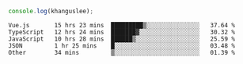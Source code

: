 ```js
console.log(khanguslee);
```

<!--START_SECTION:waka-->
```text
Vue.js       15 hrs 23 mins  █████████▒░░░░░░░░░░░░░░░   37.64 % 
TypeScript   12 hrs 24 mins  ███████▓░░░░░░░░░░░░░░░░░   30.32 % 
JavaScript   10 hrs 28 mins  ██████▒░░░░░░░░░░░░░░░░░░   25.59 % 
JSON         1 hr 25 mins    █░░░░░░░░░░░░░░░░░░░░░░░░   03.48 % 
Other        34 mins         ▒░░░░░░░░░░░░░░░░░░░░░░░░   01.39 % 
```
<!--END_SECTION:waka-->

<!--
**khanguslee/khanguslee** is a ✨ _special_ ✨ repository because its `README.md` (this file) appears on your GitHub profile.

Here are some ideas to get you started:

- 🔭 I’m currently working on ...
- 🌱 I’m currently learning ...
- 👯 I’m looking to collaborate on ...
- 🤔 I’m looking for help with ...
- 💬 Ask me about ...
- 📫 How to reach me: ...
- 😄 Pronouns: ...
- ⚡ Fun fact: ...
-->
